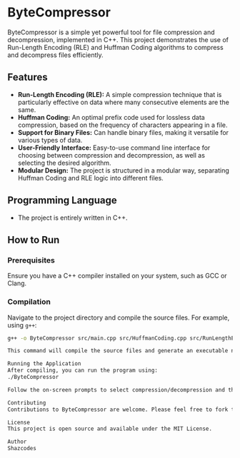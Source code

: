 # ByteCompressor

ByteCompressor is a simple yet powerful tool for file compression and decompression, implemented in C++. This project demonstrates the use of Run-Length Encoding (RLE) and Huffman Coding algorithms to compress and decompress files efficiently.

## Features

- **Run-Length Encoding (RLE):** A simple compression technique that is particularly effective on data where many consecutive elements are the same.
- **Huffman Coding:** An optimal prefix code used for lossless data compression, based on the frequency of characters appearing in a file.
- **Support for Binary Files:** Can handle binary files, making it versatile for various types of data.
- **User-Friendly Interface:** Easy-to-use command line interface for choosing between compression and decompression, as well as selecting the desired algorithm.
- **Modular Design:** The project is structured in a modular way, separating Huffman Coding and RLE logic into different files.

## Programming Language

- The project is entirely written in C++.

## How to Run

### Prerequisites

Ensure you have a C++ compiler installed on your system, such as GCC or Clang.

### Compilation

Navigate to the project directory and compile the source files. For example, using `g++`:

```bash
g++ -o ByteCompressor src/main.cpp src/HuffmanCoding.cpp src/RunLengthEncoding.cpp -I include

This command will compile the source files and generate an executable named ByteCompressor.

Running the Application
After compiling, you can run the program using:
./ByteCompressor

Follow the on-screen prompts to select compression/decompression and the algorithm you wish to use.

Contributing
Contributions to ByteCompressor are welcome. Please feel free to fork the repository, make changes, and submit pull requests.

License
This project is open source and available under the MIT License.

Author
Shazcodes
